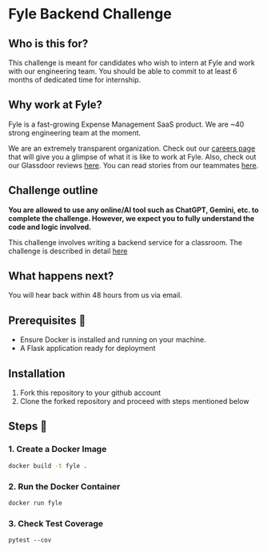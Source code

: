 # Fyle Backend Challenge

## Who is this for?

This challenge is meant for candidates who wish to intern at Fyle and work with our engineering team. You should be able to commit to at least 6 months of dedicated time for internship.

## Why work at Fyle?

Fyle is a fast-growing Expense Management SaaS product. We are ~40 strong engineering team at the moment. 

We are an extremely transparent organization. Check out our [careers page](https://careers.fylehq.com) that will give you a glimpse of what it is like to work at Fyle. Also, check out our Glassdoor reviews [here](https://www.glassdoor.co.in/Reviews/Fyle-Reviews-E1723235.htm). You can read stories from our teammates [here](https://stories.fylehq.com).


## Challenge outline

**You are allowed to use any online/AI tool such as ChatGPT, Gemini, etc. to complete the challenge. However, we expect you to fully understand the code and logic involved.**

This challenge involves writing a backend service for a classroom. The challenge is described in detail [here](./Application.md)


## What happens next?

You will hear back within 48 hours from us via email. 

## Prerequisites 📝

- Ensure Docker is installed and running on your machine.
- A Flask application ready for deployment


## Installation

1. Fork this repository to your github account
2. Clone the forked repository and proceed with steps mentioned below

## Steps 🔧

### 1. Create a Docker Image 

```sh
docker build -t fyle .
```

### 2. Run the Docker Container 

```sh
docker run fyle
```
### 3. Check Test Coverage 

```
pytest --cov
```